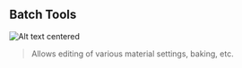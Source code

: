 ## Batch Tools

![Alt text centered](blender-images/panels/side-panel-batch-tools.png)

> Allows editing of various material settings, baking, etc.